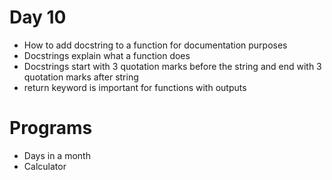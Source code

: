 # Day 10
- How to add docstring to a function for documentation purposes
- Docstrings explain what a function does
- Docstrings start with 3 quotation marks before the string and end with 3 quotation marks after string
- return keyword is important for functions with outputs

# Programs
- Days in a month
- Calculator